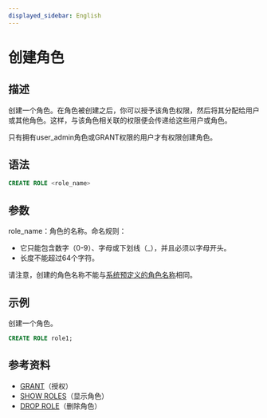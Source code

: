 ```yaml
---
displayed_sidebar: English
---
```


# 创建角色

## 描述

创建一个角色。在角色被创建之后，你可以授予该角色权限，然后将其分配给用户或其他角色。这样，与该角色相关联的权限便会传递给这些用户或角色。

只有拥有user_admin角色或GRANT权限的用户才有权限创建角色。

## 语法

```sql
CREATE ROLE <role_name>
```

## 参数

role_name：角色的名称。命名规则：

- 它只能包含数字（0-9）、字母或下划线（_），并且必须以字母开头。
- 长度不能超过64个字符。

请注意，创建的角色名称不能与[系统预定义的角色名称](../../../administration/privilege_overview.md#system-defined-roles)相同。

## 示例

创建一个角色。

```sql
CREATE ROLE role1;
```

## 参考资料

- [GRANT](GRANT.md)（授权）
- [SHOW ROLES](SHOW_ROLES.md)（显示角色）
- [DROP ROLE](DROP_ROLE.md)（删除角色）
